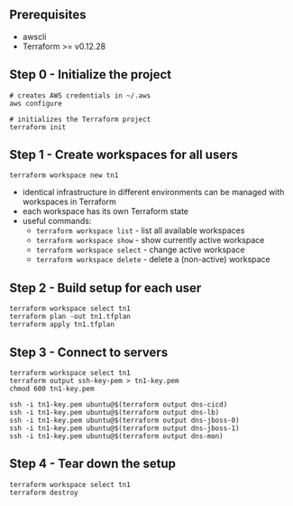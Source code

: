 ## Prerequisites
- awscli
- Terraform >= v0.12.28

## Step 0 - Initialize the project
```
# creates AWS credentials in ~/.aws
aws configure

# initializes the Terraform project
terraform init
```

## Step 1 - Create workspaces for all users
```
terraform workspace new tn1
```
- identical infrastructure in different environments can be managed with workspaces in Terraform
- each workspace has its own Terraform state
- useful commands:
  - `terraform workspace list` - list all available workspaces
  - `terraform workspace show` - show currently active workspace
  - `terraform workspace select` - change active workspace
  - `terraform workspace delete` - delete a (non-active) workspace

## Step 2 - Build setup for each user
```
terraform workspace select tn1
terraform plan -out tn1.tfplan
terraform apply tn1.tfplan
```

## Step 3 - Connect to servers
```
terraform workspace select tn1
terraform output ssh-key-pem > tn1-key.pem
chmod 600 tn1-key.pem

ssh -i tn1-key.pem ubuntu@$(terraform output dns-cicd)
ssh -i tn1-key.pem ubuntu@$(terraform output dns-lb)
ssh -i tn1-key.pem ubuntu@$(terraform output dns-jboss-0)
ssh -i tn1-key.pem ubuntu@$(terraform output dns-jboss-1)
ssh -i tn1-key.pem ubuntu@$(terraform output dns-mon)
```

## Step 4 - Tear down the setup
```
terraform workspace select tn1
terraform destroy
```
